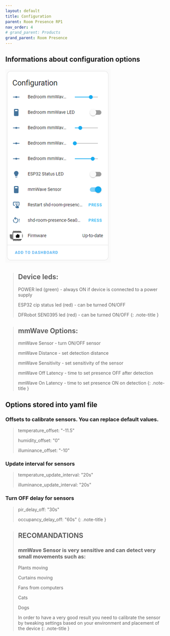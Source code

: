 ```yaml
---
layout: default
title: Configuration
parent: Room Presence RP1
nav_order: 4
# grand_parent: Products
grand_parent: Room Presence
---
```


## Informations about configuration options

![image](./images/configuration/configuration_entities.png)


>## Device leds:
>POWER led (green)             - always ON if device is connected to a power supply
>
>ESP32 cip status led (red)    - can be turned ON/OFF
>
>DFRobot SEN0395 led (red)     - can be turned ON/OFF
{: .note-title }


>## mmWave Options:
>mmWave Sensor                 - turn ON/OFF sensor
>
>mmWave Distance               - set detection distance
>
>mmWave Sensitivity            - set sensitivity of the sensor
>
>mmWave Off Latency            - time to set presence OFF after detection 
>
>mmWave On Latency             - time to set presence ON on detection
{: .note-title }

## Options stored into yaml file
### Offsets to calibrate sensors. You can replace default values.
>temperature_offset: "-11.5" 
>
>humidity_offset: "0" 
>
>illuminance_offset: "-10" 

### Update interval for sensors
>temperature_update_interval: "20s"
>
>illuminance_update_interval: "20s"

### Turn OFF delay for sensors
>pir_delay_off: "30s"
>
>occupancy_delay_off: "60s"
{: .note-title }

>## RECOMANDATIONS
>### mmWave Sensor is very sensitive and can detect very small movements such as:
>Plants moving 
>
>Curtains moving
>
>Fans from computers
>
>Cats
>
>Dogs
>
>In order to have a very good result you need to calibrate the sensor by tweaking settings based on your environment and placement of the device
{: .note-title }